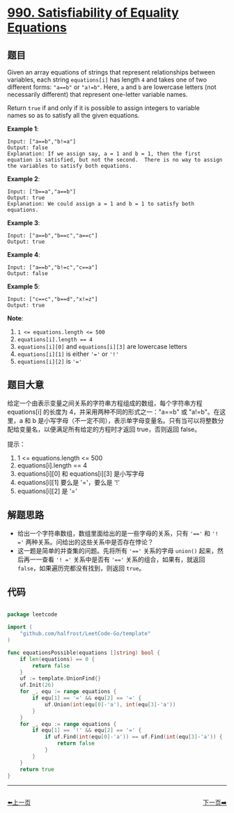 # [990. Satisfiability of Equality Equations](https://leetcode.com/problems/satisfiability-of-equality-equations/)


## 题目

Given an array equations of strings that represent relationships between variables, each string `equations[i]` has length `4` and takes one of two different forms: `"a==b"` or `"a!=b"`. Here, `a` and `b` are lowercase letters (not necessarily different) that represent one-letter variable names.

Return `true` if and only if it is possible to assign integers to variable names so as to satisfy all the given equations.

**Example 1**:

    Input: ["a==b","b!=a"]
    Output: false
    Explanation: If we assign say, a = 1 and b = 1, then the first equation is satisfied, but not the second.  There is no way to assign the variables to satisfy both equations.

**Example 2**:

    Input: ["b==a","a==b"]
    Output: true
    Explanation: We could assign a = 1 and b = 1 to satisfy both equations.

**Example 3**:

    Input: ["a==b","b==c","a==c"]
    Output: true

**Example 4**:

    Input: ["a==b","b!=c","c==a"]
    Output: false

**Example 5**:

    Input: ["c==c","b==d","x!=z"]
    Output: true

**Note**:

1. `1 <= equations.length <= 500`
2. `equations[i].length == 4`
3. `equations[i][0]` and `equations[i][3]` are lowercase letters
4. `equations[i][1]` is either `'='` or `'!'`
5. `equations[i][2]` is `'='`



## 题目大意

给定一个由表示变量之间关系的字符串方程组成的数组，每个字符串方程 equations[i] 的长度为 4，并采用两种不同的形式之一："a==b" 或 "a!=b"。在这里，a 和 b 是小写字母（不一定不同），表示单字母变量名。只有当可以将整数分配给变量名，以便满足所有给定的方程时才返回 true，否则返回 false。 

提示：

1. 1 <= equations.length <= 500
2. equations[i].length == 4
3. equations[i][0] 和 equations[i][3] 是小写字母
4. equations[i][1] 要么是 '='，要么是 '!'
5. equations[i][2] 是 '='



## 解题思路


- 给出一个字符串数组，数组里面给出的是一些字母的关系，只有 `'=='` 和 `'! ='` 两种关系。问给出的这些关系中是否存在悖论？
- 这一题是简单的并查集的问题。先将所有 `'=='` 关系的字母 `union()` 起来，然后再一一查看 `'! ='` 关系中是否有 `'=='` 关系的组合，如果有，就返回 `false`，如果遍历完都没有找到，则返回 `true`。


## 代码

```go

package leetcode

import (
	"github.com/halfrost/LeetCode-Go/template"
)

func equationsPossible(equations []string) bool {
	if len(equations) == 0 {
		return false
	}
	uf := template.UnionFind{}
	uf.Init(26)
	for _, equ := range equations {
		if equ[1] == '=' && equ[2] == '=' {
			uf.Union(int(equ[0]-'a'), int(equ[3]-'a'))
		}
	}
	for _, equ := range equations {
		if equ[1] == '!' && equ[2] == '=' {
			if uf.Find(int(equ[0]-'a')) == uf.Find(int(equ[3]-'a')) {
				return false
			}
		}
	}
	return true
}

```
----------------------------------------------
<div style="display: flex;justify-content: space-between;align-items: center;">
<p><a href="https://books.halfrost.com/leetcode/ChapterFour/0986.Interval-List-Intersections/">⬅️上一页</a></p>
<p><a href="https://books.halfrost.com/leetcode/ChapterFour/0992.Subarrays-with-K-Different-Integers/">下一页➡️</a></p>
</div>
